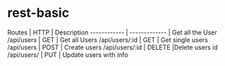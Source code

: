 # rest-basic

Routes | HTTP | Description
------------ | ------------- | Get all the User
/api/users | GET |  Get all Users
/api/users/:id | GET  | Get single users
/api/users | POST | Create users
/api/users/:id | DELETE |Delete users id
/api/users/ | PUT | Update users with info
